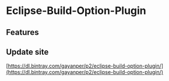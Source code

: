 # Eclipse-Build-Option-Plugin

## Features

## Update site
[https://dl.bintray.com/gayanper/p2/eclipse-build-option-plugin/](https://dl.bintray.com/gayanper/p2/eclipse-build-option-plugin/)

